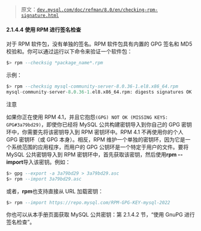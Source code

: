 > 原文：[`dev.mysql.com/doc/refman/8.0/en/checking-rpm-signature.html`](https://dev.mysql.com/doc/refman/8.0/en/checking-rpm-signature.html)

#### 2.1.4.4 使用 RPM 进行签名检查

对于 RPM 软件包，没有单独的签名。RPM 软件包具有内置的 GPG 签名和 MD5 校验和。你可以通过运行以下命令来验证一个软件包：

```sql
$> rpm --checksig *package_name*.rpm
```

示例：

```sql
$> rpm --checksig mysql-community-server-8.0.36-1.el8.x86_64.rpm
mysql-community-server-8.0.36-1.el8.x86_64.rpm: digests signatures OK
```

注意

如果你正在使用 RPM 4.1，并且它抱怨`(GPG) NOT OK (MISSING KEYS: GPG#3a79bd29)`，即使你已经将 MySQL 公共构建密钥导入到你自己的 GPG 密钥环中，你需要先将该密钥导入到 RPM 密钥环中。RPM 4.1 不再使用你的个人 GPG 密钥环（或 GPG 本身）。相反，RPM 维护一个单独的密钥环，因为它是一个系统范围的应用程序，而用户的 GPG 公钥环是一个特定于用户的文件。要将 MySQL 公共密钥导入到 RPM 密钥环中，首先获取该密钥，然后使用**rpm --import**导入该密钥。例如：

```sql
$> gpg --export -a 3a79bd29 > 3a79bd29.asc
$> rpm --import 3a79bd29.asc
```

或者，**rpm**也支持直接从 URL 加载密钥：

```sql
$> rpm --import https://repo.mysql.com/RPM-GPG-KEY-mysql-2022
```

你也可以从本手册页面获取 MySQL 公共密钥：第 2.1.4.2 节，“使用 GnuPG 进行签名检查”。
